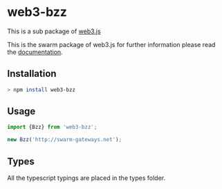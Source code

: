 # web3-bzz

This is a sub package of [web3.js][repo]

This is the swarm package of web3.js for further information please read the [documentation][docs].

## Installation

```bash
> npm install web3-bzz
```

## Usage

```js
import {Bzz} from 'web3-bzz';

new Bzz('http://swarm-gateways.net');
```

## Types 

All the typescript typings are placed in the types folder. 

[docs]: http://web3js.readthedocs.io/en/1.0/
[repo]: https://github.com/ethereum/web3.js
